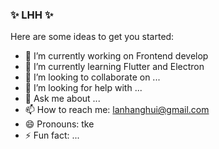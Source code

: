 ### ✨ LHH ✨ 

Here are some ideas to get you started:

- 🔭 I’m currently working on Frontend develop
- 🌱 I’m currently learning Flutter and Electron
- 👯 I’m looking to collaborate on ...
- 🤔 I’m looking for help with ...
- 💬 Ask me about ...
- 📫 How to reach me: lanhanghui@gmail.com
- 😄 Pronouns: tke
- ⚡ Fun fact: ...
